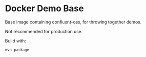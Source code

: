 # Docker Demo Base

Base image containing confluent-oss, for throwing together demos.

Not recommended for production use.

Build with:

`mvn package`

